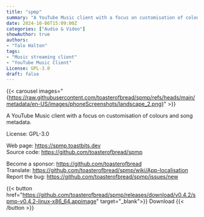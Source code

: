 ```yaml
---
title: "spmp"
summary: "A YouTube Music client with a focus on customisation of colours and song metadata."
date: 2024-10-06T15:09:00Z
categories: ["Audio & Video"]
showAuthor: true
authors:
- "Talo Halton"
tags: 
- "Music streaming client"
- "YouTube Music Client"
License: GPL-3.0
draft: false
---
```


{{< carousel images="{https://raw.githubusercontent.com/toasterofbread/spmp/refs/heads/main/metadata/en-US/images/phoneScreenshots/landscape_2.png}" >}}

A YouTube Music client with a focus on customisation of colours and song metadata.

License: GPL-3.0

Web page: <https://spmp.toastbits.dev>  
Source code: <https://github.com/toasterofbread/spmp>

Become a sponsor: <https://github.com/toasterofbread>  
Translate: <https://github.com/toasterofbread/spmp/wiki/App-localisation>  
Report the bug: <https://github.com/toasterofbread/spmp/issues/new>  

{{< button href="https://github.com/toasterofbread/spmp/releases/download/v0.4.2/spmp-v0.4.2-linux-x86_64.appimage" target="_blank">}}
Download
{{< /button >}}
